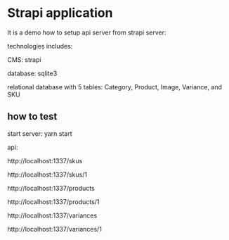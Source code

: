 # Strapi application

It is a demo how to setup api server from strapi server:

technologies includes:

CMS: strapi 

database: sqlite3

relational database with 5 tables: Category, Product, Image, Variance, and SKU 

## how to test 

start server: yarn start 

api:

http://localhost:1337/skus

http://localhost:1337/skus/1

http://localhost:1337/products

http://localhost:1337/products/1

http://localhost:1337/variances

http://localhost:1337/variances/1




